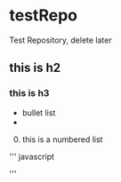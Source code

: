 # testRepo
Test Repository, delete later

## this is h2
### this is h3

* bullet list
* 
0. this is a numbered list

''' javascript

'''
